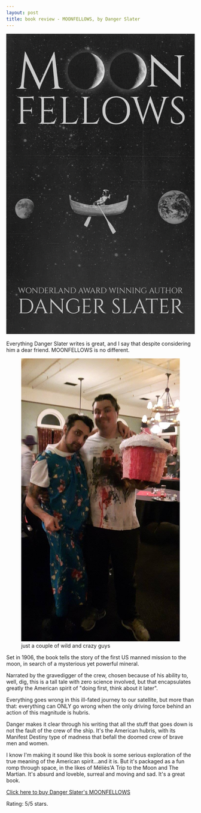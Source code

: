 ```yaml
---
layout: post
title: book review - MOONFELLOWS, by Danger Slater
---
```


<img src="/images/moonfellows.jpg" alt="Danger Slater's MOONFELLOWS">

<p>Everything Danger Slater writes is great, and I say that despite considering him a dear friend. MOONFELLOWS is no different.</p>

<figure>
<img src="/images/danger_and_me.jpg" alt="danger slater and myself">
<figcaption>just a couple of wild and crazy guys </figcaption></figure>

<p>Set in 1906, the book tells the story of the first US manned mission to the moon, in search of a mysterious yet powerful mineral.</p>
<p>Narrated by the gravedigger of the crew, chosen because of his ability to, well, dig, this is a tall tale with zero science involved, but that encapsulates greatly the American spirit of "doing first, think about it later". </p>
<p>Everything goes wrong in this ill-fated journey to our satellite, but more than that: everything can ONLY go wrong when the only driving force behind an action of this magnitude is hubris.</p>
<p>Danger makes it clear through his writing that all the stuff that goes down is not the fault of the crew of the ship. It's the American hubris, with its Manifest Destiny type of madness that befall the doomed crew of brave men and women.</p>
<p>I know I'm making it sound like this book is some serious exploration of the true meaning of the American spirit...and it is. But it's packaged as a fun romp through space, in the likes of Méliès'A Trip to the Moon and The Martian. It's absurd and loveble, surreal and moving and sad. It's a great book.</p>
<p> <a href="https://www.amazon.com/Moonfellows-Danger-Slater-ebook/dp/B0B5W14CT8/ref=sr_1_2?crid=11SQB47D9SXFO&keywords=Moonfellows&qid=1659310872&sprefix=moonfellow%2Caps%2C285&sr=8-2">Click here to buy Danger Slater's MOONFELLOWS</a></p>

<p>Rating: 5/5 stars.</p>
